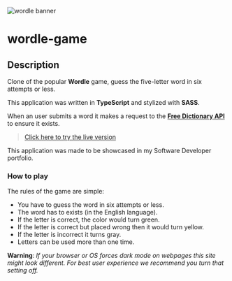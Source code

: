 ![wordle banner](https://user-images.githubusercontent.com/102340968/163484323-d22dff92-91ed-4093-a8a4-d1eef0b1008e.png)
# wordle-game
## Description
Clone of the popular **Wordle** game, guess the five-letter word in six attempts or less.

This application was written in **TypeScript** and stylized with **SASS**.

When an user submits a word it makes a request to the [**Free Dictionary API**](https://dictionaryapi.dev/) to ensure it exists.

>[Click here to try the live version](https://carlos-quintana.github.io/wordle-game)

This application was made to be showcased in my Software Developer portfolio.

### How to play
The rules of the game are simple:
- You have to guess the word in six attempts or less.
- The word has to exists (in the English language).
- If the letter is correct, the color would turn green.
- If the letter is correct but placed wrong then it would turn yellow.
- If the letter is incorrect it turns gray.
- Letters can be used more than one time.

**Warning**: *If your browser or OS forces dark mode on webpages this site might look different. For best user experience we recommend you turn that setting off.*